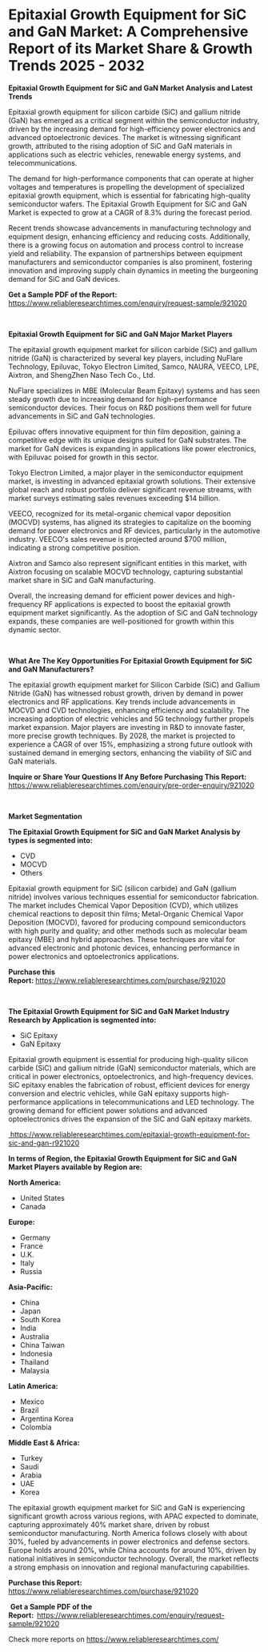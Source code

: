 <p><h1>Epitaxial Growth Equipment for SiC and GaN Market: A Comprehensive Report of its Market Share & Growth Trends 2025 - 2032</h1></p><p><strong>Epitaxial Growth Equipment for SiC and GaN Market Analysis and Latest Trends</strong></p>
<p><p>Epitaxial growth equipment for silicon carbide (SiC) and gallium nitride (GaN) has emerged as a critical segment within the semiconductor industry, driven by the increasing demand for high-efficiency power electronics and advanced optoelectronic devices. The market is witnessing significant growth, attributed to the rising adoption of SiC and GaN materials in applications such as electric vehicles, renewable energy systems, and telecommunications. </p><p>The demand for high-performance components that can operate at higher voltages and temperatures is propelling the development of specialized epitaxial growth equipment, which is essential for fabricating high-quality semiconductor wafers. The Epitaxial Growth Equipment for SiC and GaN Market is expected to grow at a CAGR of 8.3% during the forecast period. </p><p>Recent trends showcase advancements in manufacturing technology and equipment design, enhancing efficiency and reducing costs. Additionally, there is a growing focus on automation and process control to increase yield and reliability. The expansion of partnerships between equipment manufacturers and semiconductor companies is also prominent, fostering innovation and improving supply chain dynamics in meeting the burgeoning demand for SiC and GaN devices.</p></p>
<p><strong>Get a Sample PDF of the Report:&nbsp;</strong> <a href="https://www.reliableresearchtimes.com/enquiry/request-sample/921020?utm_campaign=2999&utm_medium=2&utm_source=Github&utm_content=ia&utm_term=11042025&utm_id=epitaxial-growth-equipment-for-sic-and-gan">https://www.reliableresearchtimes.com/enquiry/request-sample/921020</a></p>
<p>&nbsp;</p>
<p><strong>Epitaxial Growth Equipment for SiC and GaN Major Market Players</strong></p>
<p><p>The epitaxial growth equipment market for silicon carbide (SiC) and gallium nitride (GaN) is characterized by several key players, including NuFlare Technology, Epiluvac, Tokyo Electron Limited, Samco, NAURA, VEECO, LPE, Aixtron, and ShengZhen Naso Tech Co., Ltd. </p><p>NuFlare specializes in MBE (Molecular Beam Epitaxy) systems and has seen steady growth due to increasing demand for high-performance semiconductor devices. Their focus on R&D positions them well for future advancements in SiC and GaN technologies. </p><p>Epiluvac offers innovative equipment for thin film deposition, gaining a competitive edge with its unique designs suited for GaN substrates. The market for GaN devices is expanding in applications like power electronics, with Epiluvac poised for growth in this sector. </p><p>Tokyo Electron Limited, a major player in the semiconductor equipment market, is investing in advanced epitaxial growth solutions. Their extensive global reach and robust portfolio deliver significant revenue streams, with market surveys estimating sales revenues exceeding $14 billion.</p><p>VEECO, recognized for its metal-organic chemical vapor deposition (MOCVD) systems, has aligned its strategies to capitalize on the booming demand for power electronics and RF devices, particularly in the automotive industry. VEECO's sales revenue is projected around $700 million, indicating a strong competitive position.</p><p>Aixtron and Samco also represent significant entities in this market, with Aixtron focusing on scalable MOCVD technology, capturing substantial market share in SiC and GaN manufacturing.</p><p>Overall, the increasing demand for efficient power devices and high-frequency RF applications is expected to boost the epitaxial growth equipment market significantly. As the adoption of SiC and GaN technology expands, these companies are well-positioned for growth within this dynamic sector.</p></p>
<p>&nbsp;</p>
<p><strong>What Are The Key Opportunities For Epitaxial Growth Equipment for SiC and GaN Manufacturers?</strong></p>
<p><p>The epitaxial growth equipment market for Silicon Carbide (SiC) and Gallium Nitride (GaN) has witnessed robust growth, driven by demand in power electronics and RF applications. Key trends include advancements in MOCVD and CVD technologies, enhancing efficiency and scalability. The increasing adoption of electric vehicles and 5G technology further propels market expansion. Major players are investing in R&D to innovate faster, more precise growth techniques. By 2028, the market is projected to experience a CAGR of over 15%, emphasizing a strong future outlook with sustained demand in emerging sectors, enhancing the viability of SiC and GaN materials.</p></p>
<p><strong>Inquire or Share Your Questions If Any Before Purchasing This Report:</strong> <a href="https://www.reliableresearchtimes.com/enquiry/pre-order-enquiry/921020?utm_campaign=2999&utm_medium=2&utm_source=Github&utm_content=ia&utm_term=11042025&utm_id=epitaxial-growth-equipment-for-sic-and-gan">https://www.reliableresearchtimes.com/enquiry/pre-order-enquiry/921020</a></p>
<p>&nbsp;</p>
<p><strong>Market Segmentation</strong></p>
<p><strong>The Epitaxial Growth Equipment for SiC and GaN Market Analysis by types is segmented into:</strong></p>
<p><ul><li>CVD</li><li>MOCVD</li><li>Others</li></ul></p>
<p><p>Epitaxial growth equipment for SiC (silicon carbide) and GaN (gallium nitride) involves various techniques essential for semiconductor fabrication. The market includes Chemical Vapor Deposition (CVD), which utilizes chemical reactions to deposit thin films; Metal-Organic Chemical Vapor Deposition (MOCVD), favored for producing compound semiconductors with high purity and quality; and other methods such as molecular beam epitaxy (MBE) and hybrid approaches. These techniques are vital for advanced electronic and photonic devices, enhancing performance in power electronics and optoelectronics applications.</p></p>
<p><strong>Purchase this Report:&nbsp;</strong><a href="https://www.reliableresearchtimes.com/purchase/921020?utm_campaign=2999&utm_medium=2&utm_source=Github&utm_content=ia&utm_term=11042025&utm_id=epitaxial-growth-equipment-for-sic-and-gan">https://www.reliableresearchtimes.com/purchase/921020</a></p>
<p>&nbsp;</p>
<p><strong>The Epitaxial Growth Equipment for SiC and GaN Market Industry Research by Application is segmented into:</strong></p>
<p><ul><li>SiC Epitaxy</li><li>GaN Epitaxy</li></ul></p>
<p><p>Epitaxial growth equipment is essential for producing high-quality silicon carbide (SiC) and gallium nitride (GaN) semiconductor materials, which are critical in power electronics, optoelectronics, and high-frequency devices. SiC epitaxy enables the fabrication of robust, efficient devices for energy conversion and electric vehicles, while GaN epitaxy supports high-performance applications in telecommunications and LED technology. The growing demand for efficient power solutions and advanced optoelectronics drives the expansion of the SiC and GaN epitaxy markets.</p></p>
<p><a href="https://www.reliableresearchtimes.com/epitaxial-growth-equipment-for-sic-and-gan-r921020?utm_campaign=2999&utm_medium=2&utm_source=Github&utm_content=ia&utm_term=11042025&utm_id=epitaxial-growth-equipment-for-sic-and-gan">&nbsp;https://www.reliableresearchtimes.com/epitaxial-growth-equipment-for-sic-and-gan-r921020</a></p>
<p><strong>In terms of Region, the Epitaxial Growth Equipment for SiC and GaN Market Players available by Region are:</strong></p>
<p>
    <p> <strong> North America: </strong>
        <ul>
            <li>United States</li>
            <li>Canada</li>
        </ul>
        </p> 
    <p> <strong> Europe: </strong>
        <ul>
            <li>Germany</li>
            <li>France</li>
            <li>U.K.</li>
            <li>Italy</li>
            <li>Russia</li>
        </ul>
        </p> 
    <p> <strong> Asia-Pacific: </strong>
        <ul>
            <li>China</li>
            <li>Japan</li>
            <li>South Korea</li>
            <li>India</li>
            <li>Australia</li>
            <li>China Taiwan</li>
            <li>Indonesia</li>
            <li>Thailand</li>
            <li>Malaysia</li>
        </ul>
        </p> 
    <p> <strong> Latin America: </strong>
        <ul>
            <li>Mexico</li>
            <li>Brazil</li>
            <li>Argentina Korea</li>
            <li>Colombia</li>
        </ul>
        </p> 
    <p> <strong> Middle East & Africa: </strong>
        <ul>
            <li>Turkey</li>
            <li>Saudi</li>
            <li>Arabia</li>
            <li>UAE</li>
            <li>Korea</li>
        </ul>
    </p>
    </p>
<p><p>The epitaxial growth equipment market for SiC and GaN is experiencing significant growth across various regions, with APAC expected to dominate, capturing approximately 40% market share, driven by robust semiconductor manufacturing. North America follows closely with about 30%, fueled by advancements in power electronics and defense sectors. Europe holds around 20%, while China accounts for around 10%, driven by national initiatives in semiconductor technology. Overall, the market reflects a strong emphasis on innovation and regional manufacturing capabilities.</p></p>
<p><strong>Purchase this Report: </strong><a href="https://www.reliableresearchtimes.com/purchase/921020?utm_campaign=2999&utm_medium=2&utm_source=Github&utm_content=ia&utm_term=11042025&utm_id=epitaxial-growth-equipment-for-sic-and-gan">https://www.reliableresearchtimes.com/purchase/921020</a></p>
<p>&nbsp;<strong>Get a Sample PDF of the Report:&nbsp;&nbsp;</strong><a href="https://www.reliableresearchtimes.com/enquiry/request-sample/921020?utm_campaign=2999&utm_medium=2&utm_source=Github&utm_content=ia&utm_term=11042025&utm_id=epitaxial-growth-equipment-for-sic-and-gan">https://www.reliableresearchtimes.com/enquiry/request-sample/921020</a></p>
<p><strong></strong></p>
<p>Check more reports on <a href="https://www.reliableresearchtimes.com/?utm_campaign=2999&utm_medium=2&utm_source=Github&utm_content=ia&utm_term=11042025&utm_id=epitaxial-growth-equipment-for-sic-and-gan">https://www.reliableresearchtimes.com/</a></p>